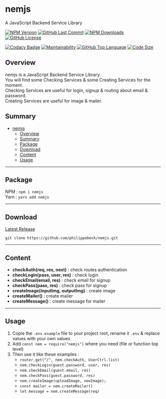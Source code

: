 # nemjs

A JavaScript Backend Service Library

[![NPM Version](https://badgen.net/npm/v/nemjs)](https://www.npmjs.com/package/nemjs)
[![GitHub Last Commit](https://img.shields.io/github/last-commit/philippebeck/nemjs.svg?label=Last+Commit)](https://github.com/philippebeck/nemjs/commits/master)
[![NPM Downloads](https://badgen.net/npm/dt/nemjs)](https://www.npmjs.com/package/nemjs)
[![GitHub License](https://img.shields.io/github/license/philippebeck/nemjs.svg?label=License)](https://github.com/philippebeck/nemjs/blob/master/LICENSE.md)

[![Codacy Badge](https://app.codacy.com/project/badge/Grade/6fe8d75b9343429d9b3587e622ac79c9)](https://www.codacy.com/gh/philippebeck/nemjs/dashboard)
[![Maintainability](https://api.codeclimate.com/v1/badges/0641edca905dbe1671ea/maintainability)](https://codeclimate.com/github/philippebeck/nemjs/maintainability)
[![GitHub Top Language](https://img.shields.io/github/languages/top/philippebeck/nemjs.svg?label=JavaScript)](https://github.com/philippebeck/nemjs)
[![Code Size](https://img.shields.io/github/languages/code-size/philippebeck/nemjs.svg?label=Code+Size)](https://github.com/philippebeck/nemjs/tree/master)

## Overview

nemjs is a JavaScript Backend Service Library.  
You will find some Checking Services & some Creating Services for the moment.  
Checking Services are useful for login, signup & routing about email & password.  
Creating Services are useful for image & mailer.  

## Summary

- [nemjs](#nemjs)
  - [Overview](#overview)
  - [Summary](#summary)
  - [Package](#package)
  - [Download](#download)
  - [Content](#content)
  - [Usage](#usage)

---

## Package

NPM : `npm i nemjs`  
Yarn : `yarn add nemjs`  

---

## Download

[Latest Release](https://github.com/philippebeck/nemjs/releases)  

`git clone https://github.com/philippebeck/nemjs.git`  
  
---

## Content

-   **checkAuth(req, res, next)** : check routes authentication  
-   **checkLogin(pass, user, res)** : check login  
-   **checkEmail(email, res)** : check email for signup  
-   **checkPass(pass, res)** : check pass for signup  
-   **createImage(inputImg, outputImg)** : create image  
-   **createMailer()** : create mailer  
-   **createMessage()** : create message for mailer  

---

## Usage

1.  Copie the `.env.example` file to your project root, rename it `.env` & replace values with your own values
2.  Add `const nem = require("nemjs")` where you need (file or function top level)
3.  Then use it like these examples : 
    -  `router.get("/", nem.checkAuth, UserCtrl.list)`  
    -  `nem.checkLogin(guest.password, user, res)`  
    -  `nem.checkEmail(guest.email, res)`  
    -  `nem.checkPass(guest.password, res)`  
    -  `nem.createImage(uploadImage, newImage);`  
    -  `const mailer = nem.createMailer()`  
    -  `let message = nem.createMessage(req)`  
